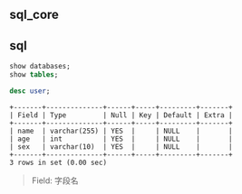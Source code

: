 ## sql_core











## sql







```sql
show databases;
show tables;
```



```sql
desc user;
```

```
+-------+--------------+------+-----+---------+-------+
| Field | Type         | Null | Key | Default | Extra |
+-------+--------------+------+-----+---------+-------+
| name  | varchar(255) | YES  |     | NULL    |       |
| age   | int          | YES  |     | NULL    |       |
| sex   | varchar(10)  | YES  |     | NULL    |       |
+-------+--------------+------+-----+---------+-------+
3 rows in set (0.00 sec)
```

> Field: 字段名

























































